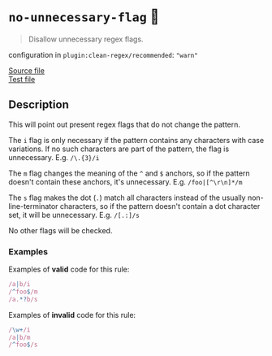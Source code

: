 # `no-unnecessary-flag` :wrench:

> Disallow unnecessary regex flags.

configuration in `plugin:clean-regex/recommended`: `"warn"`

<!-- prettier-ignore -->
[Source file](https://github.com/RunDevelopment/eslint-plugin-clean-regex/blob/master/lib/rules/no-unnecessary-flag.js) <br> [Test file](https://github.com/RunDevelopment/eslint-plugin-clean-regex/blob/master/tests/lib/rules/no-unnecessary-flag.js)

## Description

This will point out present regex flags that do not change the pattern.

The `i` flag is only necessary if the pattern contains any characters with case
variations. If no such characters are part of the pattern, the flag is
unnecessary. E.g. `/\.{3}/i`

The `m` flag changes the meaning of the `^` and `$` anchors, so if the pattern
doesn't contain these anchors, it's unnecessary. E.g. `/foo|[^\r\n]*/m`

The `s` flag makes the dot (`.`) match all characters instead of the usually
non-line-terminator characters, so if the pattern doesn't contain a dot
character set, it will be unnecessary. E.g. `/[.:]/s`

No other flags will be checked.

### Examples

Examples of **valid** code for this rule:

<!-- prettier-ignore -->
```js
/a|b/i
/^foo$/m
/a.*?b/s
```

Examples of **invalid** code for this rule:

<!-- prettier-ignore -->
```js
/\w+/i
/a|b/m
/^foo$/s
```
